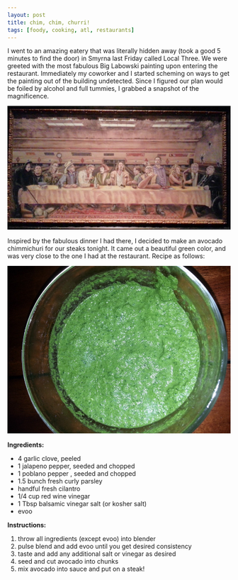 ```yaml
---
layout: post
title: chim, chim, churri!
tags: [foody, cooking, atl, restaurants]
---
```

I went to an amazing eatery that was literally hidden away (took a good 5 minutes to find the door) in Smyrna last Friday called Local Three. We were greeted with the most fabulous Big Labowski painting upon entering the restaurant. Immediately my coworker and I started scheming on ways to get the painting out of the building undetected. Since I figured our plan would be foiled by alcohol and full tummies, I grabbed a snapshot of the magnificence.

![The dude's last dinner](/public/pix/dude_supper.jpg)

Inspired by the fabulous dinner I had there, I decided to make an avocado chimmichuri for our steaks tonight.  It came out a beautiful green color, and was very close to the one I had at the restaurant.  Recipe as follows:

![Avocado Chimmichur](/public/pix/cado_chimi.jpg)

**Ingredients:**

* 4 garlic clove, peeled
* 1 jalapeno pepper, seeded and chopped
* 1 poblano pepper , seeded and chopped
* 1.5 bunch fresh curly parsley
* handful fresh cilantro
* 1/4  cup red wine vinegar
* 1 Tbsp balsamic vinegar salt (or kosher salt)
* evoo

**Instructions:**

1. throw all ingredients (except evoo) into blender
2. pulse blend and add evoo until you get desired consistency
3. taste and add any additional salt or vinegar as desired
4. seed and cut avocado into chunks
5. mix avocado into sauce and put on a steak!